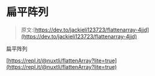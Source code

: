 # 扁平阵列

> 原文:[https://dev.to/jackieli123723/flattenarray-4jjd](https://dev.to/jackieli123723/flattenarray-4jjd)

扁平阵列

[https://repl.it/@nuxtli/flattenArray?lite=true](https://repl.it/@nuxtli/flattenArray?lite=true)